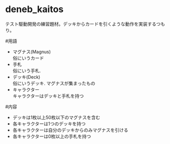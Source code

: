 deneb_kaitos
============

テスト駆動開発の練習題材。デッキからカードを引くような動作を実装するつもり。

#用語
* マグナス(Magnus)  
俗にいうカード
* 手札  
俗にいう手札.
* デッキ(Deck)  
俗にいうデッキ. マグナスが集まったもの
* キャラクター  
キャラクターはデッキと手札を持つ

#内容
* デッキは1枚以上50枚以下のマグナスを含む
* 各キャラクターは1つのデッキを持つ
* 各キャラクターは自分のデッキからのみマグナスを引ける
* 各キャラクターは0枚以上の手札を持つ
